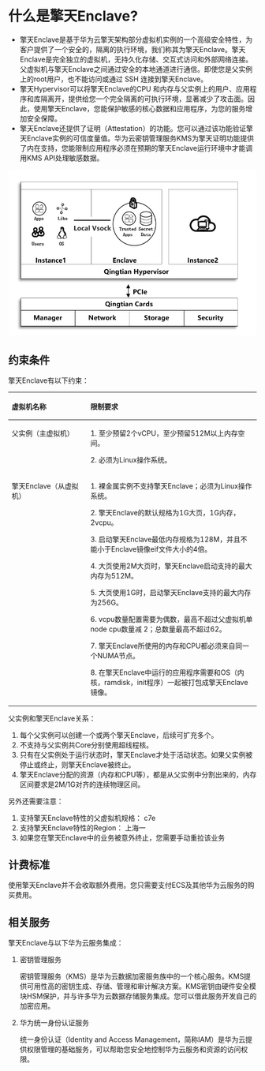 # 什么是擎天Enclave?<a name="ecs_03_1402"></a>

-   擎天Enclave是基于华为云擎天架构部分虚拟机实例的一个高级安全特性，为客户提供了一个安全的，隔离的执行环境，我们称其为擎天Enclave。擎天Enclave是完全独立的虚拟机，无持久化存储、交互式访问和外部网络连接。父虚拟机与擎天Enclave之间通过安全的本地通道进行通信。即使您是父实例上的root用户，也不能访问或通过 SSH 连接到擎天Enclave。
-   擎天Hypervisor可以将擎天Enclave的CPU 和内存与父实例上的用户、应用程序和库隔离开，提供给您一个完全隔离的可执行环境，显著减少了攻击面。因此，使用擎天Enclave，您能保护敏感的核心数据和应用程序，为您的服务增加安全保障。
-   擎天Enclave还提供了证明（Attestation）的功能。您可以通过该功能验证擎天Enclave实例的可信度量值。华为云密钥管理服务KMS为擎天证明功能提供了内在支持，您能限制应用程序必须在预期的擎天Enclave运行环境中才能调用KMS API处理敏感数据。

![](figures/最新（擎天enclave介绍图）.png)

## 约束条件<a name="zh-cn_topic_0000001359553230_section194467418515"></a>

擎天Enclave有以下约束：

<a name="zh-cn_topic_0000001359553230_table5447131115718"></a>
<table><thead align="left"><tr id="zh-cn_topic_0000001359553230_row5447141117713"><th class="cellrowborder" valign="top" width="31.7%" id="mcps1.1.3.1.1"><p id="zh-cn_topic_0000001359553230_p327715251175"><a name="zh-cn_topic_0000001359553230_p327715251175"></a><a name="zh-cn_topic_0000001359553230_p327715251175"></a>虚拟机名称</p>
</th>
<th class="cellrowborder" valign="top" width="68.30000000000001%" id="mcps1.1.3.1.2"><p id="zh-cn_topic_0000001359553230_p1427722518718"><a name="zh-cn_topic_0000001359553230_p1427722518718"></a><a name="zh-cn_topic_0000001359553230_p1427722518718"></a>限制要求</p>
</th>
</tr>
</thead>
<tbody><tr id="zh-cn_topic_0000001359553230_row184478119718"><td class="cellrowborder" valign="top" width="31.7%" headers="mcps1.1.3.1.1 "><p id="zh-cn_topic_0000001359553230_p102774250718"><a name="zh-cn_topic_0000001359553230_p102774250718"></a><a name="zh-cn_topic_0000001359553230_p102774250718"></a>父实例（主虚拟机）</p>
</td>
<td class="cellrowborder" valign="top" width="68.30000000000001%" headers="mcps1.1.3.1.2 "><p id="zh-cn_topic_0000001359553230_p172776251278"><a name="zh-cn_topic_0000001359553230_p172776251278"></a><a name="zh-cn_topic_0000001359553230_p172776251278"></a>1. 至少预留2个vCPU，至少预留512M以上内存空间。</p>
<p id="zh-cn_topic_0000001359553230_p7277182518713"><a name="zh-cn_topic_0000001359553230_p7277182518713"></a><a name="zh-cn_topic_0000001359553230_p7277182518713"></a>2. 必须为Linux操作系统。</p>
</td>
</tr>
<tr id="zh-cn_topic_0000001359553230_row744761111710"><td class="cellrowborder" valign="top" width="31.7%" headers="mcps1.1.3.1.1 "><p id="zh-cn_topic_0000001359553230_p6278172510718"><a name="zh-cn_topic_0000001359553230_p6278172510718"></a><a name="zh-cn_topic_0000001359553230_p6278172510718"></a>擎天Enclave（从虚拟机）</p>
</td>
<td class="cellrowborder" valign="top" width="68.30000000000001%" headers="mcps1.1.3.1.2 "><p id="zh-cn_topic_0000001359553230_p122781625871"><a name="zh-cn_topic_0000001359553230_p122781625871"></a><a name="zh-cn_topic_0000001359553230_p122781625871"></a>1. 裸金属实例不支持擎天Enclave；必须为Linux操作系统。</p>
<p id="zh-cn_topic_0000001359553230_p427817251971"><a name="zh-cn_topic_0000001359553230_p427817251971"></a><a name="zh-cn_topic_0000001359553230_p427817251971"></a>2. 擎天Enclave的默认规格为1G大页，1G内存，2vcpu。</p>
<p id="zh-cn_topic_0000001359553230_p227818251373"><a name="zh-cn_topic_0000001359553230_p227818251373"></a><a name="zh-cn_topic_0000001359553230_p227818251373"></a>3. 启动擎天Enclave最低内存规格为128M，并且不能小于Enclave镜像eif文件大小的4倍。</p>
<p id="zh-cn_topic_0000001359553230_p162788251071"><a name="zh-cn_topic_0000001359553230_p162788251071"></a><a name="zh-cn_topic_0000001359553230_p162788251071"></a>4. 大页使用2M大页时，擎天Enclave启动支持的最大内存为512M。</p>
<p id="zh-cn_topic_0000001359553230_p227814256715"><a name="zh-cn_topic_0000001359553230_p227814256715"></a><a name="zh-cn_topic_0000001359553230_p227814256715"></a>5. 大页使用1G时，启动擎天Enclave支持的最大内存为256G。</p>
<p id="zh-cn_topic_0000001359553230_p92782258712"><a name="zh-cn_topic_0000001359553230_p92782258712"></a><a name="zh-cn_topic_0000001359553230_p92782258712"></a>6. vcpu数量配置需要为偶数，最高不超过父虚拟机单node cpu数量减 2；总数量最高不超过62。</p>
<p id="zh-cn_topic_0000001359553230_p1278122512716"><a name="zh-cn_topic_0000001359553230_p1278122512716"></a><a name="zh-cn_topic_0000001359553230_p1278122512716"></a>7. 擎天Enclave所使用的内存和CPU都必须来自同一个NUMA节点。</p>
<p id="zh-cn_topic_0000001359553230_p1827814255715"><a name="zh-cn_topic_0000001359553230_p1827814255715"></a><a name="zh-cn_topic_0000001359553230_p1827814255715"></a>8. 在擎天Enclave中运行的应用程序需要和OS（内核，ramdisk，init程序）一起被打包成擎天Enclave镜像。</p>
</td>
</tr>
</tbody>
</table>

父实例和擎天Enclave关系：

1.  每个父实例可以创建一个或两个擎天Enclave，后续可扩充多个。
2.  不支持与父实例共Core分别使用超线程核。
3.  只有在父实例处于运行状态时，擎天Enclave才处于活动状态。如果父实例被停止或终止，则擎天Enclave被终止。
4.  擎天Enclave分配的资源（内存和CPU等），都是从父实例中分割出来的，内存区间要求是2M/1G对齐的连续物理区间。

另外还需要注意：

1.  支持擎天Enclave特性的父虚拟机规格： c7e
2.  支持擎天Enclave特性的Region： 上海一
3.  如果您在擎天Enclave中的业务被意外终止，您需要手动重拉该业务

## 计费标准<a name="zh-cn_topic_0000001359553230_section14278101414106"></a>

使用擎天Enclave并不会收取额外费用。您只需要支付ECS及其他华为云服务的购买费用。

## 相关服务<a name="zh-cn_topic_0000001359553230_section12415364108"></a>

擎天Enclave与以下华为云服务集成：

1.  密钥管理服务

    密钥管理服务（KMS）是华为云数据加密服务族中的一个核心服务。KMS提供可用性高的密钥生成、存储、管理和审计解决方案。KMS密钥由硬件安全模块HSM保护，并与许多华为云数据存储服务集成。您可以借此服务开发自己的加密应用。

2.  华为统一身份认证服务

    统一身份认证（Identity and Access Management，简称IAM）是华为云提供权限管理的基础服务，可以帮助您安全地控制华为云服务和资源的访问权限。


